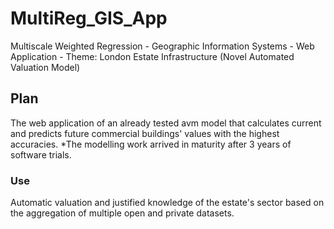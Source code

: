 # MultiReg_GIS_App
Multiscale Weighted Regression - Geographic Information Systems - Web Application - Theme: London Estate Infrastructure (Novel Automated Valuation Model)

## Plan
The web application of an already tested avm model that calculates current and predicts future commercial buildings' values with the highest accuracies.
*The modelling work arrived in maturity after 3 years of software trials.

### Use
Automatic valuation and justified knowledge of the estate's sector based on the aggregation of multiple open and private datasets.
